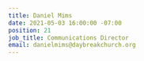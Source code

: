 ```yaml
---
title: Daniel Mims
date: 2021-05-03 16:00:00 -07:00
position: 21
job_title: Communications Director
email: danielmims@daybreakchurch.org
---
```


